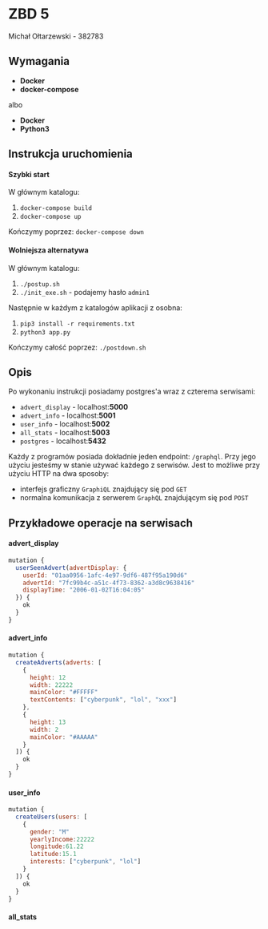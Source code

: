 # ZBD 5

Michał Ołtarzewski - 382783

## Wymagania

 - **Docker**
 - **docker-compose**

albo

 - **Docker**
 - **Python3**

## Instrukcja uruchomienia

#### Szybki start

W głównym katalogu:
1. ``` docker-compose build ```
2. ``` docker-compose up ```

Kończymy poprzez: ``` docker-compose down ``` 

#### Wolniejsza alternatywa

W głównym katalogu:
1. ``` ./postup.sh ```
2. ``` ./init_exe.sh ``` - podajemy hasło `admin1`

Następnie w każdym z katalogów aplikacji z osobna:
1. ``` pip3 install -r requirements.txt ```
2. ``` python3 app.py ```

Kończymy całość poprzez: ``` ./postdown.sh ``` 

## Opis

Po wykonaniu instrukcji posiadamy postgres'a wraz z czterema serwisami:

 - `advert_display` - localhost:**5000**
 - `advert_info` - localhost:**5001**
 - `user_info` - localhost:**5002**
 - `all_stats` - localhost:**5003**
 - `postgres` - localhost:**5432**

Każdy z programów posiada dokładnie jeden endpoint: `/graphql`. Przy jego użyciu jesteśmy w stanie używać każdego z serwisów. Jest to możliwe przy użyciu HTTP na dwa sposoby:
 - interfejs graficzny `GraphiQL` znajdujący się pod `GET`
 - normalna komunikacja z serwerem `GraphQL` znajdującym się pod `POST`

## Przykładowe operacje na serwisach

#### advert_display

```js
mutation {
  userSeenAdvert(advertDisplay: {
    userId: "01aa0956-1afc-4e97-9df6-487f95a190d6"
    advertId: "7fc99b4c-a51c-4f73-8362-a3d8c9638416"
    displayTime: "2006-01-02T16:04:05"
  }) {
    ok
  }
}
```

#### advert_info

```js
mutation {
  createAdverts(adverts: [
    {
      height: 12
      width: 22222
      mainColor: "#FFFFF"
      textContents: ["cyberpunk", "lol", "xxx"]
    },
    {
      height: 13
      width: 2
      mainColor: "#AAAAA"
    }
  ]) {
    ok
  }
}
```

#### user_info

```js
mutation {
  createUsers(users: [
    {
      gender: "M"
      yearlyIncome:22222
      longitude:61.22
      latitude:15.1
      interests: ["cyberpunk", "lol"]
    }
  ]) {
    ok
  }
}
```

#### all_stats